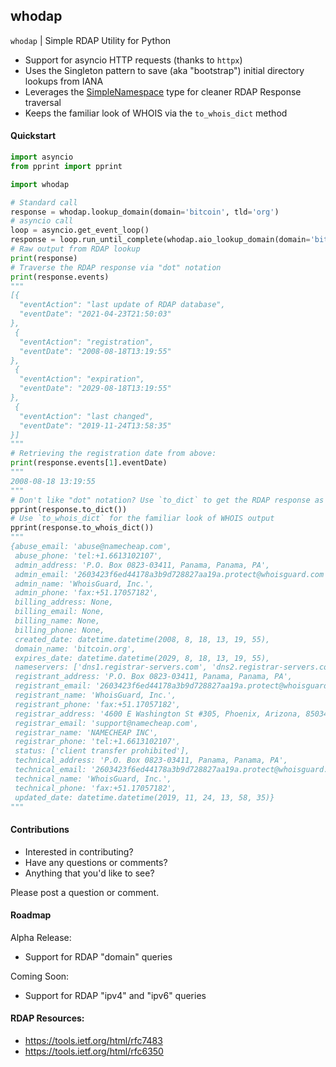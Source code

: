 ## whodap

`whodap` | Simple RDAP Utility for Python

- Support for asyncio HTTP requests (thanks to `httpx`)
- Uses the Singleton pattern to save (aka "bootstrap") initial directory lookups from IANA
- Leverages the [SimpleNamespace](https://docs.python.org/3/library/types.html#types.SimpleNamespace) type for cleaner RDAP Response traversal
- Keeps the familiar look of WHOIS via the `to_whois_dict` method


#### Quickstart

```python
import asyncio
from pprint import pprint

import whodap

# Standard call
response = whodap.lookup_domain(domain='bitcoin', tld='org')
# asyncio call
loop = asyncio.get_event_loop()
response = loop.run_until_complete(whodap.aio_lookup_domain(domain='bitcoin', tld='org'))
# Raw output from RDAP lookup
print(response)
# Traverse the RDAP response via "dot" notation
print(response.events)
"""
[{
  "eventAction": "last update of RDAP database",
  "eventDate": "2021-04-23T21:50:03"
},
 {
  "eventAction": "registration",
  "eventDate": "2008-08-18T13:19:55"
},
 {
  "eventAction": "expiration",
  "eventDate": "2029-08-18T13:19:55"
},
 {
  "eventAction": "last changed",
  "eventDate": "2019-11-24T13:58:35"
}]
"""
# Retrieving the registration date from above:
print(response.events[1].eventDate)
"""
2008-08-18 13:19:55
"""
# Don't like "dot" notation? Use `to_dict` to get the RDAP response as a dictionary
pprint(response.to_dict())
# Use `to_whois_dict` for the familiar look of WHOIS output
pprint(response.to_whois_dict())
"""
{abuse_email: 'abuse@namecheap.com',
 abuse_phone: 'tel:+1.6613102107',
 admin_address: 'P.O. Box 0823-03411, Panama, Panama, PA',
 admin_email: '2603423f6ed44178a3b9d728827aa19a.protect@whoisguard.com',
 admin_name: 'WhoisGuard, Inc.',
 admin_phone: 'fax:+51.17057182',
 billing_address: None,
 billing_email: None,
 billing_name: None,
 billing_phone: None,
 created_date: datetime.datetime(2008, 8, 18, 13, 19, 55),
 domain_name: 'bitcoin.org',
 expires_date: datetime.datetime(2029, 8, 18, 13, 19, 55),
 nameservers: ['dns1.registrar-servers.com', 'dns2.registrar-servers.com'],
 registrant_address: 'P.O. Box 0823-03411, Panama, Panama, PA',
 registrant_email: '2603423f6ed44178a3b9d728827aa19a.protect@whoisguard.com',
 registrant_name: 'WhoisGuard, Inc.',
 registrant_phone: 'fax:+51.17057182',
 registrar_address: '4600 E Washington St #305, Phoenix, Arizona, 85034',
 registrar_email: 'support@namecheap.com',
 registrar_name: 'NAMECHEAP INC',
 registrar_phone: 'tel:+1.6613102107',
 status: ['client transfer prohibited'],
 technical_address: 'P.O. Box 0823-03411, Panama, Panama, PA',
 technical_email: '2603423f6ed44178a3b9d728827aa19a.protect@whoisguard.com',
 technical_name: 'WhoisGuard, Inc.',
 technical_phone: 'fax:+51.17057182',
 updated_date: datetime.datetime(2019, 11, 24, 13, 58, 35)}
"""
```

#### Contributions
- Interested in contributing? 
- Have any questions or comments? 
- Anything that you'd like to see?

Please post a question or comment.


#### Roadmap

Alpha Release:
- Support for RDAP "domain" queries

Coming Soon:
- Support for RDAP "ipv4" and "ipv6" queries


#### RDAP Resources:
  - https://tools.ietf.org/html/rfc7483
  - https://tools.ietf.org/html/rfc6350
